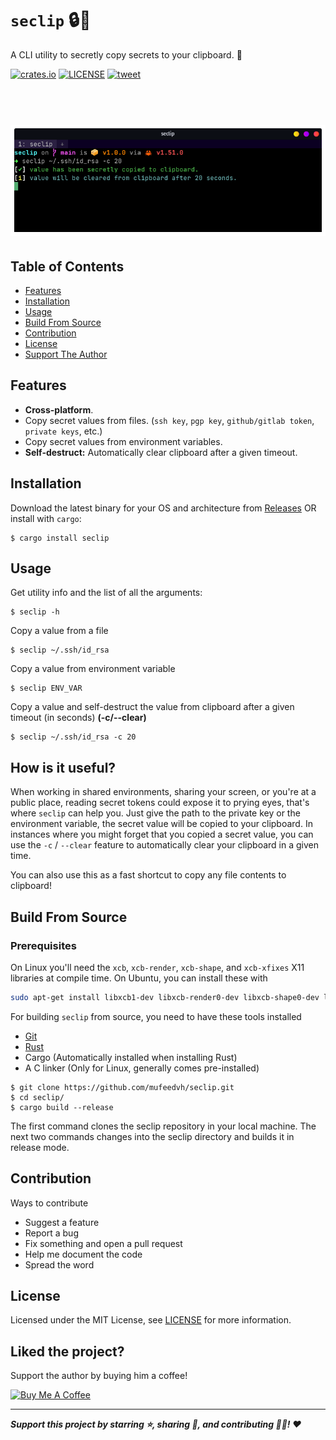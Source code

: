 # `seclip` :lock::memo:

A CLI utility to secretly copy secrets to your clipboard. :crab:

[![crates.io](https://img.shields.io/crates/v/seclip.svg)](https://crates.io/crates/seclip)
[![LICENSE](https://img.shields.io/github/license/mufeedvh/seclip.svg)](https://github.com/mufeedvh/seclip/blob/master/LICENSE)
[![tweet](https://img.shields.io/twitter/url/https/github.com/mufeedvh/seclip.svg?style=social)](https://twitter.com/intent/tweet?text=seclip%20-%20A%20CLI%20utility%20to%20secretly%20copy%20secrets%20to%20clipboard:&url=https%3A%2F%2Fgithub.com%2Fmufeedvh%2Fseclip)

<h1 align="center">
  <br>
  <a href="https://github.com/mufeedvh/seclip"><img src="screenshots/seclip-screenshot.png" alt="seclip"></a>
  <br>
</h1>

## Table of Contents

* [Features](#features)
* [Installation](#installation)
* [Usage](#usage)
* [Build From Source](#build-from-source)
* [Contribution](#contribution)
* [License](#license)
* [Support The Author](#liked-the-project)

## Features

- **Cross-platform**.
- Copy secret values from files. (`ssh key`, `pgp key`, `github/gitlab token`, `private keys`, etc.)
- Copy secret values from environment variables.
- **Self-destruct:** Automatically clear clipboard after a given timeout.

## Installation

Download the latest binary for your OS and architecture from [Releases](https://github.com/mufeedvh/seclip/releases) OR install with `cargo`:

    $ cargo install seclip

## Usage

Get utility info and the list of all the arguments:

    $ seclip -h

Copy a value from a file

    $ seclip ~/.ssh/id_rsa

Copy a value from environment variable

    $ seclip ENV_VAR

Copy a value and self-destruct the value from clipboard after a given timeout (in seconds) **(-c/--clear)**

    $ seclip ~/.ssh/id_rsa -c 20

## How is it useful?

When working in shared environments, sharing your screen, or you're at a public place, reading secret tokens could expose it to prying eyes, that's where `seclip` can help you. Just give the path to the private key or the environment variable, the secret value will be copied to your clipboard. In instances where you might forget that you copied a secret value, you can use the `-c` / `--clear` feature to automatically clear your clipboard in a given time.

You can also use this as a fast shortcut to copy any file contents to clipboard!

## Build From Source

### Prerequisites

On Linux you'll need the `xcb`, `xcb-render`, `xcb-shape`, and `xcb-xfixes` X11 libraries at compile time. On Ubuntu, you can install these with

```bash
sudo apt-get install libxcb1-dev libxcb-render0-dev libxcb-shape0-dev libxcb-xfixes0-dev
```

For building `seclip` from source, you need to have these tools installed

* [Git](https://git-scm.org/downloads)
* [Rust](https://rust-lang.org/tools/install)
* Cargo (Automatically installed when installing Rust)
* A C linker (Only for Linux, generally comes pre-installed)

```
$ git clone https://github.com/mufeedvh/seclip.git
$ cd seclip/
$ cargo build --release
```

The first command clones the seclip repository in your local machine. The next two commands changes into the seclip directory and builds it in release mode.

## Contribution

Ways to contribute
- Suggest a feature
- Report a bug
- Fix something and open a pull request
- Help me document the code
- Spread the word

## License

Licensed under the MIT License, see <a href="https://github.com/mufeedvh/seclip/blob/master/LICENSE">LICENSE</a> for more information.

## Liked the project?

Support the author by buying him a coffee!

<a href="https://www.buymeacoffee.com/mufeedvh" target="_blank"><img src="https://cdn.buymeacoffee.com/buttons/default-orange.png" alt="Buy Me A Coffee" height="51px" width="217px"></a>

----

***Support this project by starring ⭐, sharing 📲, and contributing 👩‍💻! :heart:***